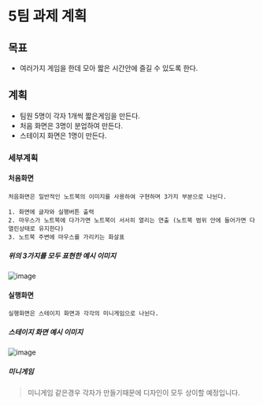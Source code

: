 # 5팀 과제 계획

## 목표
- 여러가지 게임을 한데 모아 짧은 시간안에 즐길 수 있도록 한다.

## 계획
- 팀원 5명이 각자 1개씩 짧은게임을 만든다.
- 처음 화면은 3명이 분업하여 만든다.
- 스테이지 화면은 1명이 만든다.

### 세부계획  
#### 처음화면
```
처음화면은 일반적인 노트북의 이미지를 사용하여 구현하며 3가지 부분으로 나뉜다.

1. 화면에 글자와 실행버튼 출력
2. 마우스가 노트북에 다가가면 노트북이 서서히 열리는 연출 (노트북 범위 안에 들어가면 다 열린상태로 유지한다)
3. 노트북 주변에 마우스를 가리키는 화살표
```
##### 위의 3가지를 모두 표현한 예시 이미지
![image](https://user-images.githubusercontent.com/81298756/170483842-7e2ef56f-07c5-40e7-894f-fa116c00db90.png)  
#### 실행화면  
```
실행화면은 스테이지 화면과 각각의 미니게임으로 나뉜다.
```
##### 스테이지 화면 예시 이미지
![image](https://user-images.githubusercontent.com/81298756/170484042-ef028aae-df42-43b6-a212-5462ee9cc121.png)  
##### 미니게임 
> 미니게임 같은경우 각자가 만들기때문에 디자인이 모두 상이할 예정입니다.
